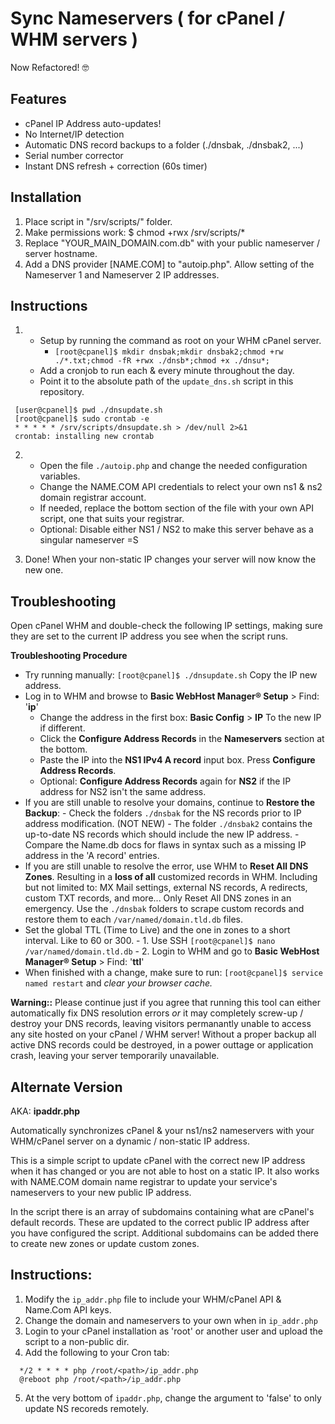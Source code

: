 # Sync Nameservers ( for cPanel / WHM servers ) 
Now Refactored! 🤓

## Features

- cPanel IP Address auto-updates!
- No Internet/IP detection
- Automatic DNS record backups to a folder (./dnsbak, ./dnsbak2, ...)
- Serial number corrector
- Instant DNS refresh + correction (60s timer)

## Installation

1. Place script in "/srv/scripts/" folder.
2. Make permissions work: $ chmod +rwx /srv/scripts/*
3. Replace "YOUR_MAIN_DOMAIN.com.db" with your public nameserver / server hostname.
4. Add a DNS provider [NAME.COM] to "autoip.php". Allow setting of the Nameserver 1 and Nameserver 2 IP addresses.

## Instructions

1. 
   - Setup by running the command as root on your WHM cPanel server. 
       - `[root@cpanel]$ mkdir dnsbak;mkdir dnsbak2;chmod +rw ./*.txt;chmod -fR +rwx ./dnsb*;chmod +x ./dnsu*;`
   - Add a cronjob to run each & every minute throughout the day. 
   - Point it to the absolute path of the `update_dns.sh` script in this repository.
 ````
  [user@cpanel]$ pwd ./dnsupdate.sh
  [root@cpanel]$ sudo crontab -e
  * * * * * /srv/scripts/dnsupdate.sh > /dev/null 2>&1
  crontab: installing new crontab
````

2. 
   - Open the file `./autoip.php` and change the needed configuration variables.
   - Change the NAME.COM API credentials to relect your own ns1 & ns2 domain registrar account.
   - If needed, replace the bottom section of the file with your own API script, one that suits your registrar.
   - Optional: Disable either NS1 / NS2 to make this server behave as a singular nameserver =S


3. Done! When your non-static IP changes your server will now know the new one. 

## Troubleshooting

Open cPanel WHM and double-check the following IP settings, making sure they are set to the current IP address you see when the script runs.

__Troubleshooting Procedure__

  - Try running manually: `[root@cpanel]$ ./dnsupdate.sh` Copy the IP new address.
  - Log in to WHM and browse to __Basic WebHost Manager® Setup__ > Find: '__ip__'
      - Change the address in the first box: __Basic Config__ > __IP__ To the new IP if different.
      - Click the __Configure Address Records__ in the __Nameservers__ section at the bottom.
      - Paste the IP into the __NS1 IPv4 A record__ input box. Press __Configure Address Records__.
      - Optional: __Configure Address Records__ again for __NS2__ if the IP address for NS2 isn't the same address.
  - If you are still unable to resolve your domains, continue to __Restore the Backup__:
          - Check the folders `./dnsbak` for the NS records prior to IP address modification. (NOT NEW)
          - The folder `./dnsbak2` contains the up-to-date NS records which should include the new IP address.
          - Compare the Name.db docs for flaws in syntax such as a missing IP address in the 'A record' entries.
  - If you are still unable to resolve the error, use WHM to __Reset All DNS Zones__. Resulting in a __loss of all__ customized records in WHM. Including but not limited to: MX Mail settings, external NS records, A redirects, custom TXT records, and more... Only Reset All DNS zones in an emergency. Use the `./dnsbak` folders to scrape custom records and restore them to each `/var/named/domain.tld.db` files. 
  - Set the global TTL (Time to Live) and the one in zones to a short interval. Like to 60 or 300.
          - 1. Use SSH `[root@cpanel]$ nano /var/named/domain.tld.db`
          - 2. Login to WHM and go to __Basic WebHost Manager® Setup__ > Find: '__ttl__'
  - When finished with a change, make sure to run: `[root@cpanel]$ service named restart` and *clear your browser cache.*


__Warning::__ Please continue just if you agree that running this tool can either automatically fix DNS resolution errors *or* it may completely screw-up / destroy your DNS records, leaving visitors permanantly unable to access any site hosted on your cPanel / WHM server! Without a proper backup all active DNS records could be destroyed, in a power outtage or application crash, leaving your server temporarily unavailable.

## Alternate Version

AKA: __ipaddr.php__

Automatically synchronizes cPanel & your ns1/ns2 nameservers with your WHM/cPanel server on a dynamic / non-static IP address.

This is a simple script to update cPanel with the correct new IP address when it has changed or you are not able to host on a static IP.
It also works with NAME.COM domain name registrar to update your service's nameservers to your new public IP address.

In the script there is an array of subdomains containing what are cPanel's default records. These are updated to the correct public IP address after you have configured the script. Additional subdomains can be added there to create new zones or update custom zones.

## Instructions:

1. Modify the `ip_addr.php` file to include your WHM/cPanel API & Name.Com API keys.
2. Change the domain and nameservers to your own when in `ip_addr.php`
3. Login to your cPanel installation as 'root' or another user and upload the script to a non-public dir.
4. Add the following to your Cron tab:
````
  */2 * * * * php /root/<path>/ip_addr.php
  @reboot php /root/<path>/ip_addr.php
````
5. At the very bottom of `ipaddr.php`, change the argument to 'false' to only update NS recoreds remotely.
